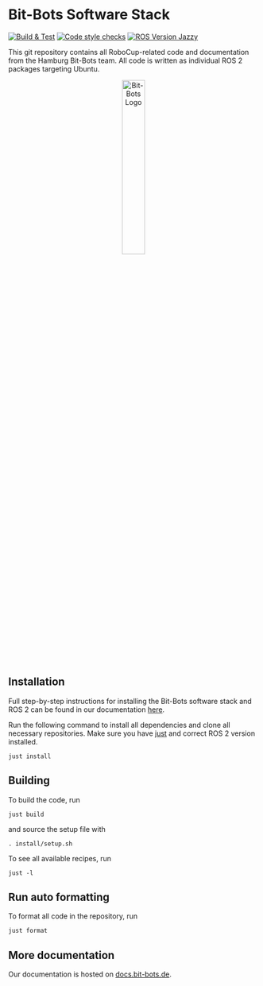 # Bit-Bots Software Stack

[![Build & Test](https://github.com/bit-bots/bitbots_main/actions/workflows/ci.yml/badge.svg)](https://github.com/bit-bots/bitbots_main/actions/workflows/ci.yml)
[![Code style checks](https://github.com/bit-bots/bitbots_main/actions/workflows/pre-commit.yml/badge.svg)](https://github.com/bit-bots/bitbots_main/actions/workflows/pre-commit.yml)
[![ROS Version Jazzy](https://img.shields.io/badge/ROS%20Version-Jazzy-00b8ff)](https://docs.ros.org/en/jazzy/index.html)

This git repository contains all RoboCup-related code and documentation from the Hamburg Bit-Bots team.
All code is written as individual ROS 2 packages targeting Ubuntu.

<p align="center">
  <img width="30%" src="logo.png" alt="Bit-Bots Logo" />
</p>

## Installation

Full step-by-step instructions for installing the Bit-Bots software stack and ROS 2 can be found in our documentation [here](https://doku.bit-bots.de/meta/manual/tutorials/install_software_ros2.html).


Run the following command to install all dependencies and clone all necessary repositories. Make sure you have [just](https://just.systems/) and correct ROS 2 version installed.

``` shell
just install
```

## Building

To build the code, run

``` shell
just build
```

and source the setup file with

``` shell
. install/setup.sh
```

To see all available recipes, run

``` shell
just -l
```

## Run auto formatting

To format all code in the repository, run

``` shell
just format
```

## More documentation

Our documentation is hosted on [docs.bit-bots.de](https://docs.bit-bots.de/).
